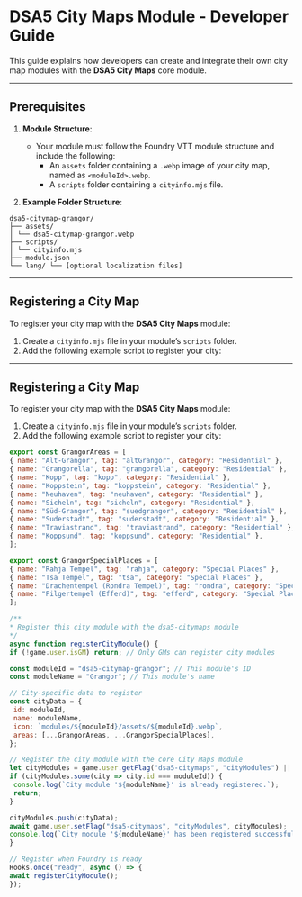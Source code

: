 # DSA5 City Maps Module - Developer Guide

This guide explains how developers can create and integrate their own city map modules with the **DSA5 City Maps** core module.

---

## Prerequisites

1. **Module Structure**:
   - Your module must follow the Foundry VTT module structure and include the following:
     - An `assets` folder containing a `.webp` image of your city map, named as `<moduleId>.webp`.
     - A `scripts` folder containing a `cityinfo.mjs` file.

2. **Example Folder Structure**:
```
dsa5-citymap-grangor/ 
├── assets/ 
│ └── dsa5-citymap-grangor.webp 
├── scripts/ 
│ └── cityinfo.mjs 
├── module.json 
└── lang/ └── [optional localization files]
```

---

## Registering a City Map

To register your city map with the **DSA5 City Maps** module:

1. Create a `cityinfo.mjs` file in your module’s `scripts` folder.
2. Add the following example script to register your city:

---

## Registering a City Map

To register your city map with the **DSA5 City Maps** module:

1. Create a `cityinfo.mjs` file in your module’s `scripts` folder.
2. Add the following example script to register your city:

```javascript
export const GrangorAreas = [
{ name: "Alt-Grangor", tag: "altGrangor", category: "Residential" },
{ name: "Grangorella", tag: "grangorella", category: "Residential" },
{ name: "Kopp", tag: "kopp", category: "Residential" },
{ name: "Koppstein", tag: "koppstein", category: "Residential" },
{ name: "Neuhaven", tag: "neuhaven", category: "Residential" },
{ name: "Sicheln", tag: "sicheln", category: "Residential" },
{ name: "Süd-Grangor", tag: "suedgrangor", category: "Residential" },
{ name: "Suderstadt", tag: "suderstadt", category: "Residential" },
{ name: "Traviastrand", tag: "traviastrand", category: "Residential" },
{ name: "Koppsund", tag: "koppsund", category: "Residential" },
];

export const GrangorSpecialPlaces = [
{ name: "Rahja Tempel", tag: "rahja", category: "Special Places" },
{ name: "Tsa Tempel", tag: "tsa", category: "Special Places" },
{ name: "Drachentempel (Rondra Tempel)", tag: "rondra", category: "Special Places" },
{ name: "Pilgertempel (Efferd)", tag: "efferd", category: "Special Places" },
];

/**
* Register this city module with the dsa5-citymaps module
*/
async function registerCityModule() {
if (!game.user.isGM) return; // Only GMs can register city modules

const moduleId = "dsa5-citymap-grangor"; // This module's ID
const moduleName = "Grangor"; // This module's name

// City-specific data to register
const cityData = {
 id: moduleId,
 name: moduleName,
 icon: `modules/${moduleId}/assets/${moduleId}.webp`,
 areas: [...GrangorAreas, ...GrangorSpecialPlaces],
};

// Register the city module with the core City Maps module
let cityModules = game.user.getFlag("dsa5-citymaps", "cityModules") || [];
if (cityModules.some(city => city.id === moduleId)) {
 console.log(`City module '${moduleName}' is already registered.`);
 return;
}

cityModules.push(cityData);
await game.user.setFlag("dsa5-citymaps", "cityModules", cityModules);
console.log(`City module '${moduleName}' has been registered successfully.`);
}

// Register when Foundry is ready
Hooks.once("ready", async () => {
await registerCityModule();
});
```